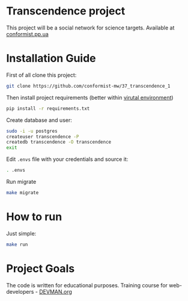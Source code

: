# Transcendence project

This project will be a social network for science targets. Available at [conformist.pp.ua](https://transcendence.conformist.pp.ua/)

# Installation Guide

First of all clone this project:

```bash
git clone https://github.com/conformist-mw/37_transcendence_1
```

Then install project requirements (better within [virutal environment](https://docs.python.org/3/tutorial/venv.html))

```bash
pip install -r requirements.txt
```

Create database and user:

```bash
sudo -i -u postgres
createuser transcendence -P
createdb transcendence -O transcendence
exit
```

Edit `.envs` file with your credentials and source it:

```bash
. .envs
```

Run migrate

```bash
make migrate
```

# How to run

Just simple:

```bash
make run
```


# Project Goals

The code is written for educational purposes. Training course for web-developers - [DEVMAN.org](https://devman.org)
